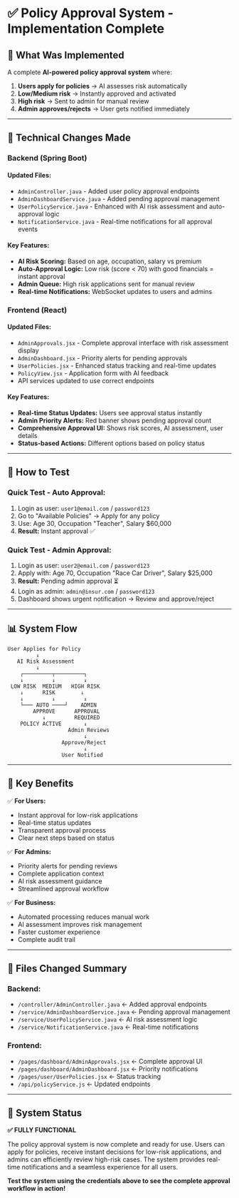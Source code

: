 # ✅ Policy Approval System - Implementation Complete

## 🎯 What Was Implemented

A complete **AI-powered policy approval system** where:

1. **Users apply for policies** → AI assesses risk automatically
2. **Low/Medium risk** → Instantly approved and activated  
3. **High risk** → Sent to admin for manual review
4. **Admin approves/rejects** → User gets notified immediately

---

## 🔧 Technical Changes Made

### **Backend (Spring Boot)**

#### **Updated Files:**
- `AdminController.java` - Added user policy approval endpoints
- `AdminDashboardService.java` - Added pending approval management
- `UserPolicyService.java` - Enhanced with AI risk assessment and auto-approval logic
- `NotificationService.java` - Real-time notifications for all approval events

#### **Key Features:**
- **AI Risk Scoring:** Based on age, occupation, salary vs premium
- **Auto-Approval Logic:** Low risk (score < 70) with good financials = instant approval  
- **Admin Queue:** High risk applications sent for manual review
- **Real-time Notifications:** WebSocket updates to users and admins

### **Frontend (React)**

#### **Updated Files:**
- `AdminApprovals.jsx` - Complete approval interface with risk assessment display
- `AdminDashboard.jsx` - Priority alerts for pending approvals
- `UserPolicies.jsx` - Enhanced status tracking and real-time updates  
- `PolicyView.jsx` - Application form with AI feedback
- API services updated to use correct endpoints

#### **Key Features:**
- **Real-time Status Updates:** Users see approval status instantly
- **Admin Priority Alerts:** Red banner shows pending approval count
- **Comprehensive Approval UI:** Shows risk scores, AI assessment, user details
- **Status-based Actions:** Different options based on policy status

---

## 🚀 How to Test

### **Quick Test - Auto Approval:**
1. Login as user: `user1@email.com` / `password123`
2. Go to "Available Policies" → Apply for any policy
3. Use: Age 30, Occupation "Teacher", Salary $60,000
4. **Result:** Instant approval ✅

### **Quick Test - Admin Approval:**
1. Login as user: `user2@email.com` / `password123`  
2. Apply with: Age 70, Occupation "Race Car Driver", Salary $25,000
3. **Result:** Pending admin approval ⏳
4. Login as admin: `admin@insur.com` / `password123`
5. Dashboard shows urgent notification → Review and approve/reject

---

## 📊 System Flow

```
User Applies for Policy
         ↓
   AI Risk Assessment
         ↓
    ┌─────────┬─────────┐
    ↓         ↓         ↓
 LOW RISK  MEDIUM   HIGH RISK
    ↓      RISK        ↓
    ↓         ↓         ↓
    └─── AUTO ────┘    ADMIN
        APPROVE      APPROVAL
           ↓         REQUIRED
    POLICY ACTIVE       ↓
                   Admin Reviews
                        ↓
                 Approve/Reject
                        ↓
                 User Notified
```

---

## 🎯 Key Benefits

✅ **For Users:**
- Instant approval for low-risk applications
- Real-time status updates
- Transparent approval process
- Clear next steps based on status

✅ **For Admins:**  
- Priority alerts for pending reviews
- Complete application context
- AI risk assessment guidance
- Streamlined approval workflow

✅ **For Business:**
- Automated processing reduces manual work
- AI assessment improves risk management  
- Faster customer experience
- Complete audit trail

---

## 📁 Files Changed Summary

### **Backend:**
- `/controller/AdminController.java` ← Added approval endpoints
- `/service/AdminDashboardService.java` ← Pending approval management  
- `/service/UserPolicyService.java` ← AI risk assessment logic
- `/service/NotificationService.java` ← Real-time notifications

### **Frontend:**
- `/pages/dashboard/AdminApprovals.jsx` ← Complete approval UI
- `/pages/dashboard/AdminDashboard.jsx` ← Priority notifications
- `/pages/user/UserPolicies.jsx` ← Status tracking
- `/api/policyService.js` ← Updated endpoints

---

## 🔄 System Status

**✅ FULLY FUNCTIONAL**

The policy approval system is now complete and ready for use. Users can apply for policies, receive instant decisions for low-risk applications, and admins can efficiently review high-risk cases. The system provides real-time notifications and a seamless experience for all users.

**Test the system using the credentials above to see the complete approval workflow in action!**